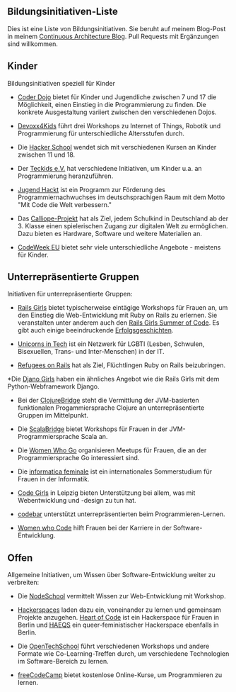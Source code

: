 ## Bildungsinitiativen-Liste

Dies ist eine Liste von Bildungsinitiativen. Sie beruht auf meinem Blog-Post in meinem [Continuous Architecture Blog](https://www.heise.de/developer/Continuous-Architecture-2687847.html). Pull Requests mit Ergänzungen sind willkommen.

## Kinder

Bildungsinitiativen speziell für Kinder

* [Coder Dojo](https://coderdojo.com/) bietet für Kinder und
  Jugendliche zwischen 7 und 17 die Möglichkeit, einen Einstieg in die
  Programmierung zu finden. Die konkrete Ausgestaltung variiert
  zwischen den verschiedenen Dojos.

* [Devoxx4Kids](http://www.devoxx4kids.de/) führt drei Workshops zu
Internet of Things, Robotik und Programmierung für unterschiedliche
Altersstufen durch.

* Die [Hacker School](http://www.hacker-school.de/) wendet sich mit verschiedenen Kursen an
Kinder zwischen 11 und 18. 

* Der [Teckids e.V.](https://www.teckids.org/) hat verschiedene
Initiativen, um Kinder u.a. an Programmierung heranzuführen.

* [Jugend Hackt](https://jugendhackt.org/) ist ein Programm zur
  Förderung des Programmiernachwuchses im deutschsprachigen Raum mit
  dem Motto "Mit Code die Welt verbessern."

* Das [Calliope-Projekt](https://calliope.cc/) hat als Ziel, jedem
  Schulkind in Deutschland ab der 3. Klasse einen spielerischen Zugang
  zur digitalen Welt zu ermöglichen. Dazu bieten es Hardware, Software
  und weitere Materialien an.

* [CodeWeek EU](http://codeweek.eu/) bietet sehr viele
  unterschiedliche Angebote - meistens für Kinder.

## Unterrepräsentierte Gruppen

Initiativen für unterrepräsentierte Gruppen:

* [Rails Girls](http://railsgirls.com/) bietet typischerweise eintägige
  Workshops für Frauen an, um den Einstieg die Web-Entwicklung mit
  Ruby on Rails zu erlernen. Sie veranstalten unter anderem auch den
  [Rails Girls Summer of Code](https://railsgirlssummerofcode.org/). Es
  gibt auch einige beeindruckende [Erfolgsgeschichten](http://railsgirlsberlin.de/wall-of-fame/).

* [Unicorns in Tech](http://unicornsintech.com/) ist ein Netzwerk für
  LGBTI (Lesben, Schwulen, Bisexuellen, Trans- und Inter-Menschen) in
  der IT.

* [Refugees on Rails](http://refugeesonrails.org/de/) hat als Ziel,
  Flüchtlingen Ruby on Rails beizubringen.

*Die [Djano Girls](https://djangogirls.org/) haben ein ähnliches
Angebot wie die Rails Girls mit dem Python-Webframework Django.

* Bei der [ClojureBridge](http://www.clojurebridge.org/) steht die
  Vermittlung der JVM-basierten funktionalen Progammiersprache Clojure
  an unterrepräsentierte Gruppen im Mittelpunkt.

* Die [ScalaBridge](http://www.scalabridge.org/) bietet Workshops für
Frauen in der JVM-Programmiersprache Scala an.

* Die [Women Who Go](http://www.womenwhogo.org/) organisieren Meetups
für Frauen, die an der Programmiersprache Go interessiert sind.

* Die [informatica feminale](https://www.informatica-feminale.de/) ist
  ein internationales Sommerstudium für Frauen in der Informatik.

* [Code Girls](http://codegirls.de/) in Leipzig bieten Unterstützung
  bei allem, was mit Webentwicklung und -design zu tun hat.

* [codebar](https://codebar.io/) unterstützt unterrepräsentierten beim
Programmieren-Lernen.

* [Women who Code](https://www.womenwhocode.com/) hilft Frauen bei der
Karriere in der Software-Entwicklung.

## Offen

Allgemeine Initiativen, um Wissen über Software-Entwicklung weiter zu verbreiten:

* Die [NodeSchool](https://nodeschool.io/) vermittelt Wissen
  zur Web-Entwicklung mit Workshop.

* [Hackerspaces](http://hackerspaces.org/) laden dazu ein, voneinander
  zu lernen und gemeinsam Projekte
  anzugehen. [Heart of Code](http://heartofcode.org/) ist ein
  Hackerspace für Frauen in Berlin und [HAEQS](https://haeqs.xyz/) ein
  queer-feministischer Hackerspace ebenfalls in Berlin.

* Die [OpenTechSchool](http://www.opentechschool.org/) führt
  verschiedenen Workshops und andere Formate wie Co-Learning-Treffen
  durch, um verschiedene Technologien im Software-Bereich zu lernen.

* [freeCodeCamp](https://www.freecodecamp.com/) bietet kostenlose
  Online-Kurse, um Programmieren zu lernen.
